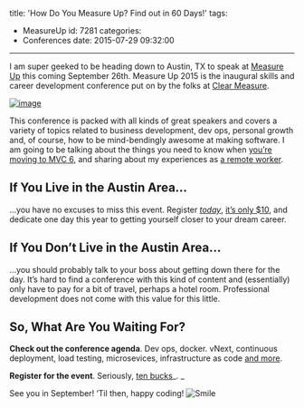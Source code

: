 title: 'How Do You Measure Up? Find out in 60 Days!'
tags:
  - MeasureUp
id: 7281
categories:
  - Conferences
date: 2015-07-29 09:32:00
---

I am super geeked to be heading down to Austin, TX to speak at [Measure Up](http://measureup.io/) this coming September 26th. Measure Up 2015 is the inaugural skills and career development conference put on by the folks at [Clear Measure](http://clear-measure.com/).

[![image](https://jcblogimages.blob.core.windows.net/img/2015/07/image24.png "image")](http://measureup.io/)

This conference is packed with all kinds of great speakers and covers a variety of topics related to business development, dev ops, personal growth and, of course, how to be mind-bendingly awesome at making software. I am going to be talking about the things you need to know when [you’re moving to MVC 6](http://measureup2015.azurewebsites.net/mvc6/), and sharing about my experiences as [a remote worker](http://measureup2015.azurewebsites.net/success-as-a-remote-worker/).

## If You Live in the Austin Area…

…you have no excuses to miss this event. Register _<u>today</u>_, [it’s only $10](https://www.eventbrite.com/e/measureup-2015-tickets-16666653409?ref=ecount), and dedicate one day this year to getting yourself closer to your dream career.

## If You Don’t Live in the Austin Area…

…you should probably talk to your boss about getting down there for the day. It’s hard to find a conference with this kind of content and (essentially) only have to pay for a bit of travel, perhaps a hotel room. Professional development does not come with this value for this little.

## So, What Are You Waiting For?

**Check out the conference agenda**. Dev ops, docker. vNext, continuous deployment, load testing, microsevices, infrastructure as code [and more](http://measureup2015.azurewebsites.net/speakers/). 

**Register for the event**. Seriously, [ten bucks](https://www.eventbrite.com/e/measureup-2015-tickets-16666653409?ref=ecount)_. _

See you in September! ‘Til then, happy coding! ![Smile](https://jcblogimages.blob.core.windows.net/img/2015/07/wlEmoticon-smile6.png)
